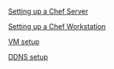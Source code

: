 [Setting up a Chef Server](/doc/chef-server-setup.md)

[Setting up a Chef Workstation](./doc/chef-workstation-setup.md)

[VM setup](./doc/vm-setup.md)

[DDNS setup](./doc/ddns-setup.md)
